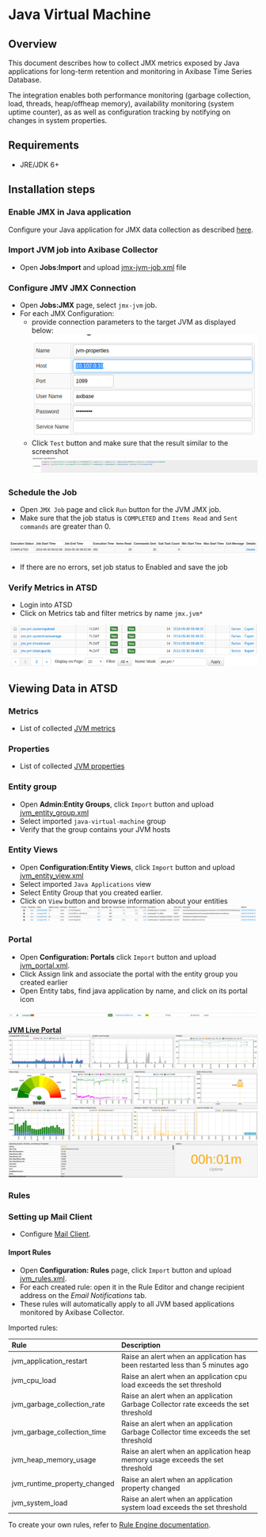 # Java Virtual Machine

## Overview

This document describes how to collect JMX metrics exposed by Java applications for long-term retention and monitoring in Axibase Time Series Database.

The integration enables both performance monitoring (garbage collection, load, threads, heap/offheap memory), availability monitoring (system uptime counter), as as well as configuration tracking by notifying on changes in system properties.  

## Requirements

* JRE/JDK 6+

## Installation steps

### Enable JMX in Java application

Configure your Java application for JMX data collection as described [here](../../jmx.md).

### Import JVM job into Axibase Collector

 * Open **Jobs:Import** and upload [jmx-jvm-job.xml](configs/jvm_job.xml) file

### Configure JMV JMX Connection

* Open **Jobs:JMX** page, select `jmx-jvm` job.
* For each JMX Configuration:
    * provide connection parameters to the target JVM as displayed below:
    ![](images/jvm_jmx_configuration.png)
    * Click `Test` button and make sure that the result similar to the screenshot
    ![](images/jvm_test_jmx_configuration.png)

### Schedule the Job

* Open `JMX Job` page and click `Run` button for the JVM JMX job.
* Make sure that the job status is `COMPLETED` and `Items Read` and `Sent commands` are greater than 0.

![](images/test_run.png)

* If there are no errors, set job status to Enabled and save the job

### Verify Metrics in ATSD

* Login into ATSD
* Click on Metrics tab and filter metrics by name `jmx.jvm*`

![](images/jvm_metrics.png)

## Viewing Data in ATSD

### Metrics

* List of collected [JVM metrics](metric-list.md)

### Properties

* List of collected [JVM properties](properties-list.md)

### Entity group

* Open **Admin:Entity Groups**, click `Import` button and upload  [jvm_entity_group.xml](configs/jvm_entity_group.xml)
* Select imported `java-virtual-machine` group
* Verify that the group contains your JVM hosts

### Entity Views

* Open **Configuration:Entity Views**, click `Import` button and upload  [jvm_entity_view.xml](configs/jvm_entity_view.xml)
* Select imported `Java Applications` view
* Select Entity Group that you created earlier.
* Click on `View` button and browse information about your entities
![](images/jvm_entity_view.png)

### Portal

* Open **Configuration: Portals** click `Import` button and upload [jvm_portal.xml](configs/jvm_portal.xml).
* Click Assign link and associate the portal with the entity group you created earlier
* Open Entity tabs, find java application by name, and click on its portal icon

![](images/jvm_portal_icon.png)

[**JVM Live Portal**](http://apps.axibase.com/chartlab/5f7f8aed)
![](images/jvm_portal.png)

### Rules

### Setting up Mail Client

* Configure [Mail Client](https://github.com/axibase/atsd-docs/blob/master/administration/setting-up-email-client.md).

#### Import Rules

* Open **Configuration: Rules** page, click `Import` button and upload [jvm_rules.xml](configs/jvm_rules.xml).
* For each created rule: open it in the Rule Editor and change recipient address on the *Email Notifications* tab.
* These rules will automatically apply to all JVM based applications monitored by Axibase Collector.

Imported rules:

| **Rule** |  **Description** |
| :--- | :--- |
| jvm_application_restart | Raise an alert when an application has been restarted less than 5 minutes ago  |
| jvm_cpu_load | Raise an alert when an application cpu load exceeds the set threshold |
| jvm_garbage_collection_rate |  Raise an alert when an application Garbage Collector rate exceeds the set threshold |
| jvm_garbage_collection_time |   Raise an alert when an application Garbage Collector time exceeds the set threshold |
| jvm_heap_memory_usage | Raise an alert when an application heap memory usage exceeds the set threshold |
| jvm_runtime_property_changed | Raise an alert when an application property changed |
| jvm_system_load | Raise an alert when an application system load exceeds the set threshold |

To create your own rules, refer to [Rule Engine documentation](https://github.com/axibase/atsd-docs/blob/master/rule-engine/rule-engine.md).
